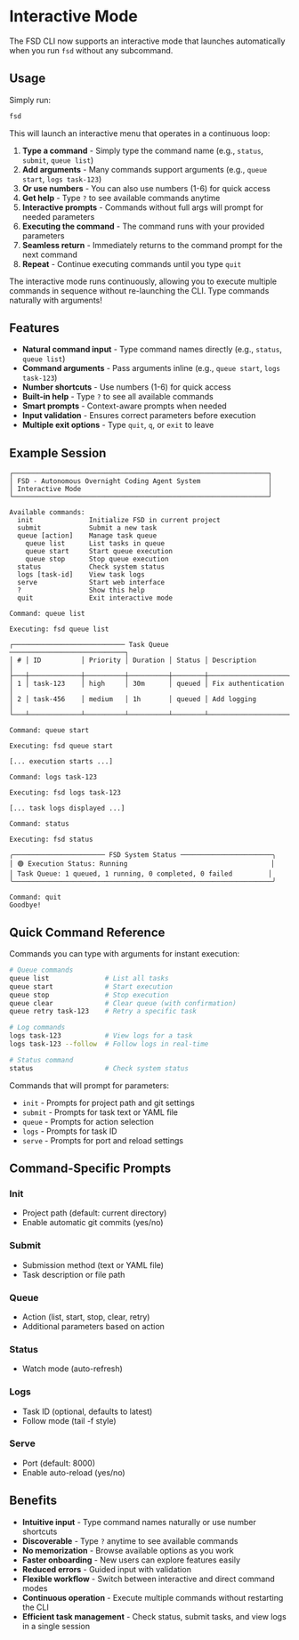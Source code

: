 # Interactive Mode

The FSD CLI now supports an interactive mode that launches automatically when you run `fsd` without any subcommand.

## Usage

Simply run:

```bash
fsd
```

This will launch an interactive menu that operates in a continuous loop:

1. **Type a command** - Simply type the command name (e.g., `status`, `submit`, `queue list`)
2. **Add arguments** - Many commands support arguments (e.g., `queue start`, `logs task-123`)
3. **Or use numbers** - You can also use numbers (1-6) for quick access
4. **Get help** - Type `?` to see available commands anytime
5. **Interactive prompts** - Commands without full args will prompt for needed parameters
6. **Executing the command** - The command runs with your provided parameters
7. **Seamless return** - Immediately returns to the command prompt for the next command
8. **Repeat** - Continue executing commands until you type `quit`

The interactive mode runs continuously, allowing you to execute multiple commands in sequence without re-launching the CLI. Type commands naturally with arguments!

## Features

- **Natural command input** - Type command names directly (e.g., `status`, `queue list`)
- **Command arguments** - Pass arguments inline (e.g., `queue start`, `logs task-123`)
- **Number shortcuts** - Use numbers (1-6) for quick access
- **Built-in help** - Type `?` to see all available commands
- **Smart prompts** - Context-aware prompts when needed
- **Input validation** - Ensures correct parameters before execution
- **Multiple exit options** - Type `quit`, `q`, or `exit` to leave

## Example Session

```
┌────────────────────────────────────────────────────────────────┐
│ FSD - Autonomous Overnight Coding Agent System                 │
│ Interactive Mode                                               │
└────────────────────────────────────────────────────────────────┘

Available commands:
  init              Initialize FSD in current project
  submit            Submit a new task
  queue [action]    Manage task queue
    queue list      List tasks in queue
    queue start     Start queue execution
    queue stop      Stop queue execution
  status            Check system status
  logs [task-id]    View task logs
  serve             Start web interface
  ?                 Show this help
  quit              Exit interactive mode

Command: queue list

Executing: fsd queue list

┌──────────────────────────── Task Queue ─────────────────────────────┐
│ # │ ID          │ Priority │ Duration │ Status │ Description        │
├───┼─────────────┼──────────┼──────────┼────────┼────────────────────┤
│ 1 │ task-123    │ high     │ 30m      │ queued │ Fix authentication │
│ 2 │ task-456    │ medium   │ 1h       │ queued │ Add logging        │
└───┴─────────────┴──────────┴──────────┴────────┴────────────────────┘

Command: queue start

Executing: fsd queue start

[... execution starts ...]

Command: logs task-123

Executing: fsd logs task-123

[... task logs displayed ...]

Command: status

Executing: fsd status

╭─────────────────────── FSD System Status ───────────────────────╮
│ 🟢 Execution Status: Running                                    │
│ Task Queue: 1 queued, 1 running, 0 completed, 0 failed         │
╰─────────────────────────────────────────────────────────────────╯

Command: quit
Goodbye!
```

## Quick Command Reference

Commands you can type with arguments for instant execution:

```bash
# Queue commands
queue list              # List all tasks
queue start             # Start execution
queue stop              # Stop execution
queue clear             # Clear queue (with confirmation)
queue retry task-123    # Retry a specific task

# Log commands
logs task-123           # View logs for a task
logs task-123 --follow  # Follow logs in real-time

# Status command
status                  # Check system status
```

Commands that will prompt for parameters:
- `init` - Prompts for project path and git settings
- `submit` - Prompts for task text or YAML file
- `queue` - Prompts for action selection
- `logs` - Prompts for task ID
- `serve` - Prompts for port and reload settings

## Command-Specific Prompts

### Init
- Project path (default: current directory)
- Enable automatic git commits (yes/no)

### Submit
- Submission method (text or YAML file)
- Task description or file path

### Queue
- Action (list, start, stop, clear, retry)
- Additional parameters based on action

### Status
- Watch mode (auto-refresh)

### Logs
- Task ID (optional, defaults to latest)
- Follow mode (tail -f style)

### Serve
- Port (default: 8000)
- Enable auto-reload (yes/no)

## Benefits

- **Intuitive input** - Type command names naturally or use number shortcuts
- **Discoverable** - Type `?` anytime to see available commands
- **No memorization** - Browse available options as you work
- **Faster onboarding** - New users can explore features easily
- **Reduced errors** - Guided input with validation
- **Flexible workflow** - Switch between interactive and direct command modes
- **Continuous operation** - Execute multiple commands without restarting the CLI
- **Efficient task management** - Check status, submit tasks, and view logs in a single session
